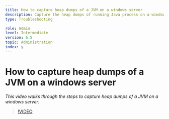 ```yaml
---
title: How to capture heap dumps of a JVM on a windows server
description: Capture the heap dumps of running Java process on a windows server
type: Troubleshooting

role: Admin 
level: Intermediate
version: 6.5
topic: Administration
index: y
---
```


# How to capture heap dumps of a JVM on a windows server

*This video walks through the steps to capture heap dumps of a JVM on a windows server.*

>[!VIDEO](https://video.tv.adobe.com/v/335490?quality=9&learn=on)
